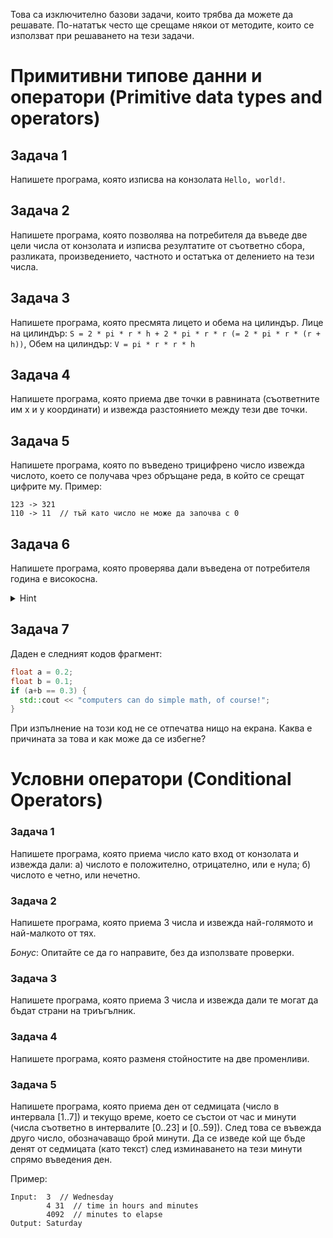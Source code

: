 Това са изключително базови задачи, които трябва да можете да решавате. По-нататък често ще срещаме някои от методите, които се използват при решаването на тези задачи.

# Примитивни типове данни и оператори (Primitive data types and operators)

## Задача 1

Напишете програма, която изписва на конзолата `Hello, world!`.

## Задача 2

Напишете програма, която позволява на потребителя да въведе две цели числа от конзолата и изписва резултатите от съответно сбора, разликата, произведението, частното и остатъка от делението на тези числа.

## Задача 3

Напишете програма, която пресмята лицето и обема на цилиндър.
Лице на цилиндър: `S = 2 * pi * r * h + 2 * pi * r * r (= 2 * pi * r * (r + h))`,
Обем на цилиндър: `V = pi * r * r * h`

## Задача 4

Напишете програма, която приема две точки в равнината (съответните им x и y координати) и извежда разстоянието между тези две точки.

## Задача 5

Напишете програма, която по въведено трицифрено число извежда числото, което се получава чрез обръщане реда, в който се срещат цифрите му.
Пример:

```
123 -> 321
110 -> 11  // тъй като число не може да започва с 0
```

## Задача 6

Напишете програма, която проверява дали въведена от потребителя година е високосна.

<details>
  <summary>Hint</summary>
  
    Една година е високосна, ако:
    - се дели на 400;
    - се дели на 4 и не се дели на 100.

</details>

## Задача 7

Даден е следният кодов фрагмент:

```c++
float a = 0.2;
float b = 0.1;
if (a+b == 0.3) {
  std::cout << "computers can do simple math, of course!";
}
```

При изпълнение на този код не се отпечатва нищо на екрана. Каква е причината за това и как може да се избегне?

# Условни оператори (Conditional Operators)

### Задача 1

Напишете програма, която приема число като вход от конзолата и извежда дали:
а) числото е положително, отрицателно, или е нула;
б) числото е четно, или нечетно.

### Задача 2

Напишете програма, която приема 3 числа и извежда най-голямото и най-малкото от тях.

*Бонус*: Опитайте се да го направите, без да използвате проверки.

### Задача 3

Напишете програма, която приема 3 числа и извежда дали те могат да бъдат страни на триъгълник.

### Задача 4

Напишете програма, която разменя стойностите на две променливи.

### Задача 5

Напишете програма, която приема ден от седмицата (число в интервала [1..7]) и текущо време, което се състои от час и минути (числа съответно в интервалите [0..23] и [0..59]). След това се въвежда друго число, обозначаващо брой минути. Да се изведе кой ще бъде денят от седмицата (като текст) след изминаването на тези минути спрямо въведения ден.

Пример:
```
Input:  3  // Wednesday
        4 31  // time in hours and minutes
        4092  // minutes to elapse
Output: Saturday
```
